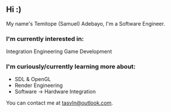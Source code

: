 ## Hi :)

My name's Temitope (Samuel) Adebayo, I'm a Software Engineer.

### I'm currently interested in:

Integration Engineering
Game Development

### I'm curiously/currently learning more about:

- SDL & OpenGL
- Render Engineering
- Software -> Hardware Integration

You can contact me at <tasvln@outlook.com>.

